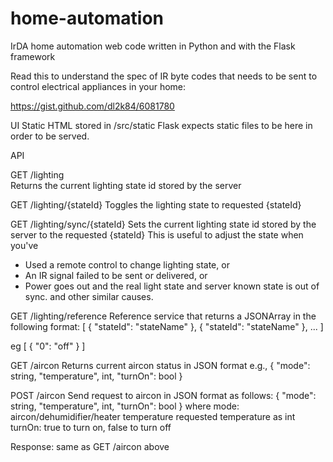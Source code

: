 home-automation
===============

IrDA home automation web code written in Python and with the Flask framework

Read this to understand the spec of IR byte codes that needs to be sent to control electrical appliances in your home:

https://gist.github.com/dl2k84/6081780

UI
Static HTML stored in /src/static
Flask expects static files to be here in order to be served.

API

GET /lighting  
Returns the current lighting state id stored by the server

GET /lighting/{stateId}
Toggles the lighting state to requested {stateId}

GET /lighting/sync/{stateId}
Sets the current lighting state id stored by the server to the requested {stateId}
This is useful to adjust the state when you've 
- Used a remote control to change lighting state, or
- An IR signal failed to be sent or delivered, or
- Power goes out and the real light state and server known state is out of sync.
and other similar causes.

GET /lighting/reference
Reference service that returns a JSONArray in the following format:
[
  { "stateId": "stateName" },
  { "stateId": "stateName" },
...
]

eg
[
  { "0": "off" }
]


GET /aircon
Returns current aircon status in JSON format
e.g.,
{ "mode": string, "temperature", int, "turnOn": bool }

POST /aircon
Send request to aircon in JSON format as follows:
{ "mode": string, "temperature", int, "turnOn": bool }
where mode: aircon/dehumidifier/heater
temperature requested temperature as int
turnOn: true to turn on, false to turn off

Response: same as GET /aircon above
